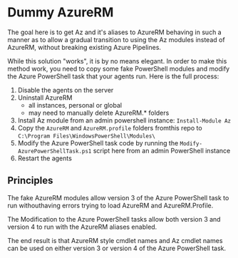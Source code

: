 # Dummy AzureRM

The goal here is to get Az and it's aliases to AzureRM behaving in such a manner as to allow a gradual transition to using the Az modules instead of AzureRM, without breaking existing Azure Pipelines.

While this solution "works", it is by no means elegant. In order to make this method work, you need to copy some fake PowerShell modules and modify the Azure PowerShell task that your agents run. Here is the full process:

1. Disable the agents on the server
2. Uninstall AzureRM
    * all instances, personal or global
    * may need to manually delete AzureRM.* folders
3. Install Az module from an admin powershell instance: `Install-Module Az`
4. Copy the `AzureRM` and `AzureRM.profile` folders fromthis repo to `C:\Program Files\WindowsPowerShell\Modules\`
5. Modify the Azure PowerShell task code by running the `Modify-AzurePowerShellTask.ps1` script here from an admin PowerShell instance
6. Restart the agents

## Principles

The fake AzureRM modules allow version 3 of the Azure PowerShell task to run withouthaving errors trying to load AzureRM and AzureRM.Profile.

The Modification to the Azure PowerShell tasks allow both version 3 and version 4 to run with the AzureRM aliases enabled.

The end result is that AzureRM style cmdlet names and Az cmdlet names can be used on either version 3 or version 4 of the Azure PowerShell task.